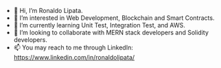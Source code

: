- 👋 Hi, I’m Ronaldo Lipata.
- 👀 I’m interested in Web Development, Blockchain and Smart Contracts.
- 🌱 I’m currently learning Unit Test, Integration Test, and AWS.
- 💞️ I’m looking to collaborate with MERN stack developers and Solidity developers.
- 📫 You may reach to me through LinkedIn: https://www.linkedin.com/in/ronaldolipata/
